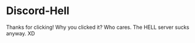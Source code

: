 # Discord-Hell
Thanks for clicking! Why you clicked it? Who cares. The HELL server sucks anyway. XD
